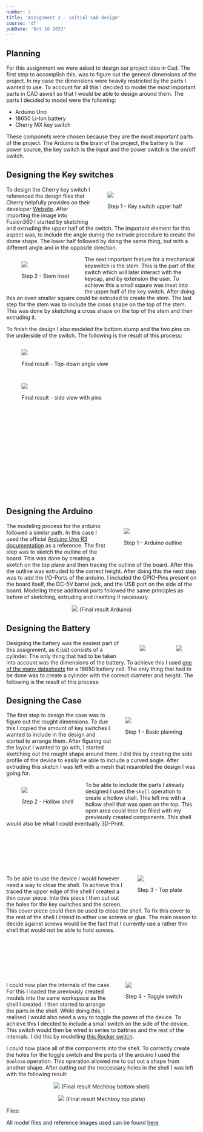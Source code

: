 ```yaml
---
number: 2
title: 'Assignment 2 - initial CAD design'
course: 'df'
pubDate: 'Oct 16 2023'
---
```


## Planning

For this assignment we were asked to design our project idea in Cad. The first step to accomplish this, was to figure out the general dimensions of the project. In my case the dimensions were heavily restricted by the parts I wanted to use. To account for all this I decided to model the most important parts in CAD aswell so that I would be able to design around them. The parts I decided to model were the following:

- Arduino Uno
- 18650 Li-Ion battery
- Cherry MX key switch

These componets were chosen because they are the most important parts of the project. The Arduino is the brain of the project, the battery is the power source, the key switch is the input and the power switch is the on/off switch.

## Designing the Key switches

<figure style="float: right">
    <img src="/df/df-2-switch1.jpg" style="max-height: 200px" />
    <figcaption><p>Step 1 - Key switch upper half </p></figcaption>
</figure>

To design the Cherry key switch I referenced the design files that Cherry helpfully provides on their developer [Website](https://www.cherrymx.de/en/dev.html). After importing the image into Fusion360 I started by sketching and extruding the upper half of the switch. The important element for this aspect was, to include the angle during the extrude procedure to create the dome shape. The lower half followed by doing the same thing, but with a different angle and in the opposite direction. 

<figure style="float: left">
    <img src="/df/df-2-switch2.jpg" style="max-height: 200px; margin-right: 60px" />
    <figcaption><p>Step 2 - Stem inset </p></figcaption>
</figure>

The next important feature for a mechanical keyswitch is the stem. This is the part of the switch which will later interact with the keycap, and by extension the user. To achieve this a small sqaure was inset into the upper half of the key switch. After doing this an even smaller square could be extruded to create the stem. The last step for the stem was to include the cross shape on the top of the stem. This was done by sketching a cross shape on the top of the stem and then extruding it.

To finish the design I also modeled the bottom stump and the two pins on the underside of the switch. The following is the result of this process:

<figure style="float: left">
    <img src="/df/df-2-switch3.jpg" style="max-height: 300px; margin-right: 4rem" />
    <figcaption><p>Final result - Top-down angle view </p></figcaption>
</figure>

<figure style="float: left">
    <img src="/df/df-2-switch4.jpg" style="max-height: 300px" />
    <figcaption><p>Final result - side view with pins </p></figcaption>
</figure>

<div style="min-height: 400px" ></div>

## Designing the Arduino

<figure style="float: right">
    <img src="/df/df-2-arduino1.jpg" style="max-height: 200px" />
    <figcaption><p>Step 1 - Arduino outline </p></figcaption>
</figure>

The modeling process for the arduino followed a similar path. In this case I used the official [Arduino Uno R3 documentation](https://docs.arduino.cc/resources/datasheets/A000066-datasheet.pdf) as a reference. The first step was to sketch the outline of the board. This was done by creating a sketch on the top plane and then tracing the outline of the board. After this the outline was extruded to the correct height. After doing this the next step was to add the I/O-Ports of the arduino. I included the GPIO-Pins present on the board itself, the DC-5V barrel jack, and the USB port on the side of the board. Modeling these additional ports followed the same principles as before of sketching, extruding and insetting if necessary.

<p align="center">
  <img src="/df/df-2-arduino2.jpg" style="max-height: 400px" />
  (Final result Arduino)
</p>

## Designing the Battery


<figure style="float: right">
    <img src="/df/df-2-18650-1.jpg" style="max-height: 200px" />
</figure>

<figure style="float: right">
    <img src="/df/df-2-18650-2.jpg" style="max-height: 200px" />
    
</figure>


Designing the battery was the easiest part of this assignment, as it just consists of a cylinder. The only thing that had to be taken into account was the dimensions of the battery. To achieve this I used [one of the many datasheets](https://cdn.sparkfun.com/datasheets/Prototyping/ICR18650%202600mAH%20datasheet.pdf) for a 18650 battery cell. The only thing that had to be done was to create a cylinder with the correct diameter and height. The following is the result of this process:

## Designing the Case

<figure style="float: right; margin-left: 2rem">
    <img src="/df/df-2-gb-1.jpg" style="max-height: 200px" />
    <figcaption><p>Step 1 - Basic planning </p></figcaption>
</figure>

The first step to design the case was to figure out the rought dimensions. To due this I copied the amount of key switches I wanted to include in the design and started to arrange them. After figuring out the layout I wanted to go with, I started sketching out the rought shape around them. I did this by creating the side profile of the device to easily be able to include a curved angle. After extruding this sketch I was left with a mesh that resambled the design I was going for. 

<figure style="float: left; margin-right: 2rem">
    <img src="/df/df-2-gb-2.jpg" style="max-height: 300px" />
    <figcaption><p>Step 2 - Hollow shell </p></figcaption>
</figure>

To be able to include the parts I already designed I used the ``shell`` operation to create a hollow shell. This left me with a hollow shell that was open on the top. This open area could then be filled with my previously created components. This shell would also be what I could eventually 3D-Print.

<div style="min-height: 100px" ></div>

<figure style="float: right; margin-left: 2rem">
    <img src="/df/df-2-gb-3.jpg" style="max-height: 350px" />
    <figcaption><p>Step 3 - Top plate </p></figcaption>
</figure>


To be able to use the device I would however need a way to close the shell. To achieve this I traced the upper edge of the shell I created a thin cover piece. Into this piece I then cut out the holes for the key switches and the screen. This cover piece could then be used to close the shell. To fix this cover to the rest of the shell I intend to either use screws or glue. The main reason to decide against screws would be the fact that I currently use a rather thin shell that would not be able to hold screws.

<div style="min-height: 100px" ></div>

<figure style="float: right; margin-left: 2rem">
    <img src="/df/df-2-toggle.jpg" style="max-height: 250px" />
    <figcaption><p>Step 4 - Toggle switch </p></figcaption>
</figure>

I could now plan the internals of the case. For this I loaded the previously created models into the same workspace as the shell I created. I then started to arrange the parts in the shell. While doing this, I realised I would also need a way to toggle the power of the device. To achieve this I decided to include a small switch on the side of the device. This switch would then be wired in series to battries and the rest of the intenrals. I did this by modelling [this Rocker switch](https://www.robotics.org.za/KCD3-RED).

I could now place all of the components into the shell. To correctly create the holes for the toggle switch and the ports of the arduino I used the `Boolean` operation. This operation allowed me to cut out a shape from another shape. After cutting out the neccessary holes in the shell I was left with the following result:

<p align="center">
  <img src="/df/df-2-gb-4.jpg" style="max-height: 400px" />
  (Final result Mechboy bottom shell)
</p>

<p align="center">
  <img src="/df/df-2-gb-5.jpg" style="max-height: 400px" />
  (Final result Mechboy top plate)
</p>

Files:

All model files and reference images used can be found [here](https://github.com/TillWege/dig-fab/tree/main/assignment%202)